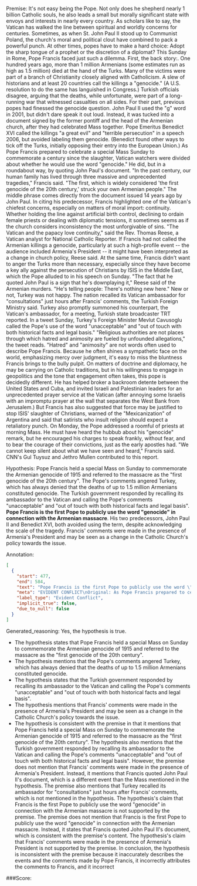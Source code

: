 
Premise:
It's not easy being the Pope. Not only does he shepherd nearly 1 billion Catholic souls, he also leads a small but morally significant state with envoys and interests in nearly every country. As scholars like to say, the Vatican has walked the line between spiritual and worldly concerns for centuries. Sometimes, as when St. John Paul II stood up to Communist Poland, the church's moral and political clout have combined to pack a powerful punch. At other times, popes have to make a hard choice: Adopt the sharp tongue of a prophet or the discretion of a diplomat? This Sunday in Rome, Pope Francis faced just such a dilemma. First, the back story:. One hundred years ago, more than 1 million Armenians (some estimates run as high as 1.5 million) died at the hand of the Turks. Many of the victims were part of a branch of Christianity closely aligned with Catholicism. A slew of  historians and at least 20 countries call the killings a "genocide." (A U.S. resolution to do the same has languished in Congress.) Turkish officials disagree, arguing that the deaths, while unfortunate, were part of a long-running war that witnessed casualties on all sides. For their part, previous popes had finessed the genocide question. John Paul II used the "g" word in 2001, but didn't dare speak it out loud. Instead, it was tucked into a document signed by the former pontiff and the head of the Armenian church, after they had celebrated Mass together. Pope Emeritus Benedict XVI called the killings "a great evil" and "terrible persecution" in a speech 2006, but avoided labeling them genocide. (Benedict found other ways to tick off the Turks, initially opposing their entry into the European Union.) As Pope Francis prepared to celebrate a special Mass Sunday to commemorate a century since the slaughter,  Vatican watchers were divided about whether he would use the word "genocide." He did, but in a roundabout way, by quoting John Paul's document. "In the past century, our human family has lived through three massive and unprecedented tragedies," Francis said. "The first, which is widely considered 'the first genocide of the 20th century,' struck your own Armenian people." The middle phrase comes directly from the document issued 14 years ago by John Paul. In citing his predecessor, Francis highlighted one of the Vatican's chiefest concerns, especially on matters of moral import: continuity. Whether holding the line against artificial birth control, declining to ordain female priests or dealing with diplomatic tensions, it sometimes seems as if the church considers inconsistency the most unforgivable of sins. "The Vatican and the papacy love continuity," said the Rev. Thomas Reese, a Vatican analyst for National Catholic Reporter. If Francis had not called the Armenian killings a genocide, particularly at such a high-profile event -- the audience included Armenia's President -- it might have been interpreted as a change in church policy, Reese said. At the same time, Francis didn't want to anger the Turks more than necessary, especially since they have become a key ally against the persecution of Christians by ISIS in the Middle East, which the Pope alluded to in his speech on Sunday. "The fact that he quoted John Paul is a sign that he's downplaying it," Reese said of the Armenian murders. "He's telling people: There's nothing new here." New or not, Turkey was not happy. The nation recalled its Vatican ambassador for "consultations" just hours after Francis' comments, the Turkish Foreign Ministry said. Turkey also promptly summoned his counterpart, the Vatican's ambassador, for a meeting, Turkish state broadcaster TRT reported. In a tweet Sunday, Turkey's Foreign Minister Mevlut Cavusoglu called the Pope's use of the word "unacceptable" and "out of touch with both historical facts and legal basis." "Religious authorities are not places through which hatred and animosity are fueled by unfounded allegations," the tweet reads. "Hatred" and "animosity" are not words often used to describe Pope Francis. Because he often shines a sympathetic face on the world, emphasizing mercy over judgment, it's easy to miss the bluntness Francis brings to the bully pulpit. On matters of doctrine and diplomacy, he may be carrying on Catholic traditions, but in his willingness to engage in geopolitics and the tone that engagement often takes, this pope is decidedly different. He has helped broker a backroom detente between the United States and Cuba, and invited Israeli and Palestinian leaders for an unprecedented prayer service at the Vatican (after annoying some Israelis with an impromptu prayer at the wall that separates the West Bank from Jerusalem.) But Francis has also suggested that force may be justified to stop ISIS' slaughter of Christians, warned of the "Mexicanization" of Argentina and said that satirists who insult religion should expect a retaliatory punch. On Monday, the Pope addressed a roomful of priests at morning Mass. He must have heard the hubbub about his "genocide" remark, but he encouraged his charges to speak frankly, without fear, and to bear the courage of their convictions, just as the early apostles had. "We cannot keep silent about what we have seen and heard," Francis said. CNN's Gul Tuysuz  and Jethro Mullen contributed to this report.


Hypothesis:
Pope Francis held a special Mass on Sunday to commemorate the Armenian genocide of 1915 and referred to the massacre as the "first genocide of the 20th century". The Pope's comments angered Turkey, which has always denied that the deaths of up to 1.5 million Armenians constituted genocide. The Turkish government responded by recalling its ambassador to the Vatican and calling the Pope's comments "unacceptable" and "out of touch with both historical facts and legal basis". **Pope Francis is the first Pope to publicly use the word "genocide" in connection with the Armenian massacre**. His two predecessors, John Paul II and Benedict XVI, both avoided using the term, despite acknowledging the scale of the tragedy. Francis' comments were made in the presence of Armenia's President and may be seen as a change in the Catholic Church's policy towards the issue.

Annotation:
```json
[
  {
    "start": 477,
    "end": 584,
    "text": "Pope Francis is the first Pope to publicly use the word \"genocide\" in connection with the Armenian massacre",
    "meta": "EVIDENT CONFLICT\nOriginal: As Pope Francis prepared to celebrate a special Mass Sunday to commemorate a century since the slaughter,...He did, but in a roundabout way, by quoting John Paul's document\nGenerated: Pope Francis is the first Pope to publicly use the word \"genocide\" in connection with the Armenian massacre",
    "label_type": "Evident Conflict",
    "implicit_true": false,
    "due_to_null": false
  }
]
```

Generated_reasoning:
Yes, the hypothesis is true. 
- The hypothesis states that Pope Francis held a special Mass on Sunday to commemorate the Armenian genocide of 1915 and referred to the massacre as the "first genocide of the 20th century". 
- The hypothesis mentions that the Pope's comments angered Turkey, which has always denied that the deaths of up to 1.5 million Armenians constituted genocide. 
- The hypothesis states that the Turkish government responded by recalling its ambassador to the Vatican and calling the Pope's comments "unacceptable" and "out of touch with both historical facts and legal basis". 
- The hypothesis mentions that Francis' comments were made in the presence of Armenia's President and may be seen as a change in the Catholic Church's policy towards the issue. 
- The hypothesis is consistent with the premise in that it mentions that Pope Francis held a special Mass on Sunday to commemorate the Armenian genocide of 1915 and referred to the massacre as the "first genocide of the 20th century". The hypothesis also mentions that the Turkish government responded by recalling its ambassador to the Vatican and calling the Pope's comments "unacceptable" and "out of touch with both historical facts and legal basis". However, the premise does not mention that Francis' comments were made in the presence of Armenia's President. Instead, it mentions that Francis quoted John Paul II's document, which is a different event than the Mass mentioned in the hypothesis. The premise also mentions that Turkey recalled its ambassador for "consultations" just hours after Francis' comments, which is not mentioned in the hypothesis. The hypothesis's claim that Francis is the first Pope to publicly use the word "genocide" in connection with the Armenian massacre is not supported by the premise. The premise does not mention that Francis is the first Pope to publicly use the word "genocide" in connection with the Armenian massacre. Instead, it states that Francis quoted John Paul II's document, which is consistent with the premise's content. The hypothesis's claim that Francis' comments were made in the presence of Armenia's President is not supported by the premise. In conclusion, the hypothesis is inconsistent with the premise because it inaccurately describes the events and the comments made by Pope Francis, it incorrectly attributes the comments to Francis, and it incorrect

###Score:
